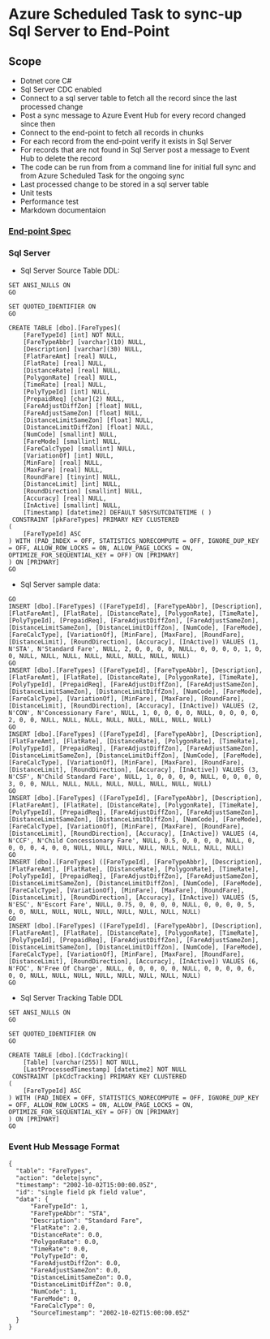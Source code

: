 # Azure Scheduled Task to sync-up Sql Server to End-Point

## Scope

* Dotnet core C#
* Sql Server CDC enabled
* Connect to a sql server table to fetch all the record since the last processed change
* Post a sync message to Azure Event Hub for every record changed since then
* Connect to the end-point to fetch all records in chunks
* For each record from the end-point verify it exists in Sql Server
* For records that are not found in Sql Server post a message to Event Hub to delete the record
* The code can be run from from a command line for initial full sync and from Azure Scheduled Task for the ongoing sync
* Last processed change to be stored in a sql server table
* Unit tests
* Performance test
* Markdown documentaion

### [End-point Spec](https://app.swaggerhub.com/apis/vkhazin/trgos-faretypes/1.0.0)

### Sql Server

* Sql Server Source Table DDL:
```
SET ANSI_NULLS ON
GO

SET QUOTED_IDENTIFIER ON
GO

CREATE TABLE [dbo].[FareTypes](
	[FareTypeId] [int] NOT NULL,
	[FareTypeAbbr] [varchar](10) NULL,
	[Description] [varchar](30) NULL,
	[FlatFareAmt] [real] NULL,
	[FlatRate] [real] NULL,
	[DistanceRate] [real] NULL,
	[PolygonRate] [real] NULL,
	[TimeRate] [real] NULL,
	[PolyTypeId] [int] NULL,
	[PrepaidReq] [char](2) NULL,
	[FareAdjustDiffZon] [float] NULL,
	[FareAdjustSameZon] [float] NULL,
	[DistanceLimitSameZon] [float] NULL,
	[DistanceLimitDiffZon] [float] NULL,
	[NumCode] [smallint] NULL,
	[FareMode] [smallint] NULL,
	[FareCalcType] [smallint] NULL,
	[VariationOf] [int] NULL,
	[MinFare] [real] NULL,
	[MaxFare] [real] NULL,
	[RoundFare] [tinyint] NULL,
	[DistanceLimit] [int] NULL,
	[RoundDirection] [smallint] NULL,
	[Accuracy] [real] NULL,
	[InActive] [smallint] NULL,
	[Timestamp] [datetime2] DEFAULT 50SYSUTCDATETIME ( )
 CONSTRAINT [pkFareTypes] PRIMARY KEY CLUSTERED 
(
	[FareTypeId] ASC
) WITH (PAD_INDEX = OFF, STATISTICS_NORECOMPUTE = OFF, IGNORE_DUP_KEY = OFF, ALLOW_ROW_LOCKS = ON, ALLOW_PAGE_LOCKS = ON, OPTIMIZE_FOR_SEQUENTIAL_KEY = OFF) ON [PRIMARY]
) ON [PRIMARY]
GO
```
* Sql Server sample data:
```
GO
INSERT [dbo].[FareTypes] ([FareTypeId], [FareTypeAbbr], [Description], [FlatFareAmt], [FlatRate], [DistanceRate], [PolygonRate], [TimeRate], [PolyTypeId], [PrepaidReq], [FareAdjustDiffZon], [FareAdjustSameZon], [DistanceLimitSameZon], [DistanceLimitDiffZon], [NumCode], [FareMode], [FareCalcType], [VariationOf], [MinFare], [MaxFare], [RoundFare], [DistanceLimit], [RoundDirection], [Accuracy], [InActive]) VALUES (1, N'STA', N'Standard Fare', NULL, 2, 0, 0, 0, 0, NULL, 0, 0, 0, 0, 1, 0, 0, NULL, NULL, NULL, NULL, NULL, NULL, NULL, NULL)
GO
INSERT [dbo].[FareTypes] ([FareTypeId], [FareTypeAbbr], [Description], [FlatFareAmt], [FlatRate], [DistanceRate], [PolygonRate], [TimeRate], [PolyTypeId], [PrepaidReq], [FareAdjustDiffZon], [FareAdjustSameZon], [DistanceLimitSameZon], [DistanceLimitDiffZon], [NumCode], [FareMode], [FareCalcType], [VariationOf], [MinFare], [MaxFare], [RoundFare], [DistanceLimit], [RoundDirection], [Accuracy], [InActive]) VALUES (2, N'CON', N'Concessionary Fare', NULL, 1, 0, 0, 0, 0, NULL, 0, 0, 0, 0, 2, 0, 0, NULL, NULL, NULL, NULL, NULL, NULL, NULL, NULL)
GO
INSERT [dbo].[FareTypes] ([FareTypeId], [FareTypeAbbr], [Description], [FlatFareAmt], [FlatRate], [DistanceRate], [PolygonRate], [TimeRate], [PolyTypeId], [PrepaidReq], [FareAdjustDiffZon], [FareAdjustSameZon], [DistanceLimitSameZon], [DistanceLimitDiffZon], [NumCode], [FareMode], [FareCalcType], [VariationOf], [MinFare], [MaxFare], [RoundFare], [DistanceLimit], [RoundDirection], [Accuracy], [InActive]) VALUES (3, N'CSF', N'Child Standard Fare', NULL, 1, 0, 0, 0, 0, NULL, 0, 0, 0, 0, 3, 0, 0, NULL, NULL, NULL, NULL, NULL, NULL, NULL, NULL)
GO
INSERT [dbo].[FareTypes] ([FareTypeId], [FareTypeAbbr], [Description], [FlatFareAmt], [FlatRate], [DistanceRate], [PolygonRate], [TimeRate], [PolyTypeId], [PrepaidReq], [FareAdjustDiffZon], [FareAdjustSameZon], [DistanceLimitSameZon], [DistanceLimitDiffZon], [NumCode], [FareMode], [FareCalcType], [VariationOf], [MinFare], [MaxFare], [RoundFare], [DistanceLimit], [RoundDirection], [Accuracy], [InActive]) VALUES (4, N'CCF', N'Child Concessionary Fare', NULL, 0.5, 0, 0, 0, 0, NULL, 0, 0, 0, 0, 4, 0, 0, NULL, NULL, NULL, NULL, NULL, NULL, NULL, NULL)
GO
INSERT [dbo].[FareTypes] ([FareTypeId], [FareTypeAbbr], [Description], [FlatFareAmt], [FlatRate], [DistanceRate], [PolygonRate], [TimeRate], [PolyTypeId], [PrepaidReq], [FareAdjustDiffZon], [FareAdjustSameZon], [DistanceLimitSameZon], [DistanceLimitDiffZon], [NumCode], [FareMode], [FareCalcType], [VariationOf], [MinFare], [MaxFare], [RoundFare], [DistanceLimit], [RoundDirection], [Accuracy], [InActive]) VALUES (5, N'ESC', N'Escort Fare', NULL, 0.75, 0, 0, 0, 0, NULL, 0, 0, 0, 0, 5, 0, 0, NULL, NULL, NULL, NULL, NULL, NULL, NULL, NULL)
GO
INSERT [dbo].[FareTypes] ([FareTypeId], [FareTypeAbbr], [Description], [FlatFareAmt], [FlatRate], [DistanceRate], [PolygonRate], [TimeRate], [PolyTypeId], [PrepaidReq], [FareAdjustDiffZon], [FareAdjustSameZon], [DistanceLimitSameZon], [DistanceLimitDiffZon], [NumCode], [FareMode], [FareCalcType], [VariationOf], [MinFare], [MaxFare], [RoundFare], [DistanceLimit], [RoundDirection], [Accuracy], [InActive]) VALUES (6, N'FOC', N'Free Of Charge', NULL, 0, 0, 0, 0, 0, NULL, 0, 0, 0, 0, 6, 0, 0, NULL, NULL, NULL, NULL, NULL, NULL, NULL, NULL)
GO
```
* Sql Server Tracking Table DDL
```
SET ANSI_NULLS ON
GO

SET QUOTED_IDENTIFIER ON
GO

CREATE TABLE [dbo].[CdcTracking](
	[Table] [varchar(255)] NOT NULL,
	[LastProcessedTimestamp] [datetime2] NOT NULL
 CONSTRAINT [pkCdcTracking] PRIMARY KEY CLUSTERED 
(
	[FareTypeId] ASC
) WITH (PAD_INDEX = OFF, STATISTICS_NORECOMPUTE = OFF, IGNORE_DUP_KEY = OFF, ALLOW_ROW_LOCKS = ON, ALLOW_PAGE_LOCKS = ON, OPTIMIZE_FOR_SEQUENTIAL_KEY = OFF) ON [PRIMARY]
) ON [PRIMARY]
GO
```

### Event Hub Message Format

```
{
  "table": "FareTypes",
  "action": "delete|sync",
  "timestamp": "2002-10-02T15:00:00.05Z",
  "id": "single field pk field value",
  "data": {
	  "FareTypeId": 1,
	  "FareTypeAbbr": "STA",
	  "Description": "Standard Fare",
	  "FlatRate": 2.0,
	  "DistanceRate": 0.0,
	  "PolygonRate": 0.0,
	  "TimeRate": 0.0,
	  "PolyTypeId": 0,
	  "FareAdjustDiffZon": 0.0,
	  "FareAdjustSameZon": 0.0,
	  "DistanceLimitSameZon": 0.0,
	  "DistanceLimitDiffZon": 0.0,
	  "NumCode": 1,
	  "FareMode": 0,
	  "FareCalcType": 0,
	  "SourceTimestamp": "2002-10-02T15:00:00.05Z"
  }
}
```

